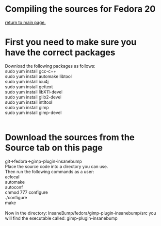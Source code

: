 # Compiling the sources for Fedora 20 #

[return to main page.](MainPage.md)
<br />

# First you need to make sure you have the correct packages #
Download the following packages as follows:<br />
sudo yum install gcc-c++<br />
sudo yum install automake libtool<br />
sudo yum install icu4j<br />
sudo yum install gettext<br />
sudo yum install libX11-devel<br />
sudo yum install glib2-devel<br />
sudo yum install intltool<br />
sudo yum install gimp<br />
sudo yum install gimp-devel<br />
<br />

# Download the sources from the Source tab on this page #

git->fedora->gimp-plugin-insanebump<br />
Place the source code into a directory you can use.<br />
Then run the following commands as a user:<br />
aclocal<br />
automake<br />
autoconf<br />
chmod 777 configure<br />
./configure<br />
make<br />
<br />
Now in the directory: InsaneBump/fedora/gimp-plugin-insanebump/src you will find the executable called: gimp-plugin-insanebump